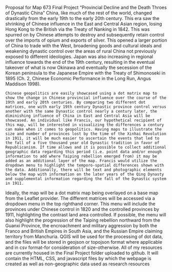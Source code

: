 Proposal for Map 673 Final Project “Provincial Decline and the Death Throes of Dynastic China”
	China, like much of the rest of the world, changed drastically from the early 19th to the early 20th century. This era saw the shrinking of Chinese influence in the East and Central Asian region, losing Hong Kong to the British via the Treaty of Nanking in 1842. This was spurred on by Chinese attempts to destroy and subsequently retain control over the imports of opium and exports of silver. This opened a larger portion of China to trade with the West, broadening goods and cultural ideals and weakening dynastic control over the areas of rural China not previously exposed to different ideologies. Japan was also increasing in regional influence towards the end of the 19th century, resulting in the eventual takeover of what is now Okinawa and eventually the secession of the Korean peninsula to the Japanese Empire with the Treaty of Shimonoseki in 1895 (Ch. 2, Chinese Economic Performance in the Long Run, Angus Maddison 1998). 

	Chinese geopolitics are easily showcased using a dot matrix map to show the change in Chinese provincial influence over the course of the 19th and early 20th centuries. By comparing two different dot matrices, one with early 19th century Dynastic province control versus another with the same Dynastic control nearly a century later, the diminishing influence of China in East and Central Asia will be showcased. An individual like Francis, our hypothetical recipient of this map, will be interested in visualizing the differences a century can make when it comes to geopolitics. Having maps to illustrate the size and number of provinces lost by the time of the Xinhai Revolution in 1911, it will be much easier to ascertain the events that led to the fall of a five thousand year old Dynastic tradition in favor of Republicanism. If time allows and it is possible to collect additional geographic data regarding this period (i.e. point data and/or enough information to add where Taiping rebellion emerged from) it may be added as an additional layer of the map. Francis would utilize the dropdown menu to highlight the temporo-spatial differences shown with the data. Additionally, there will be text and photographic elements below the map with information on the later years of the Qing Dynasty and supplemental information regarding the fall of the Dynastic system in 1911.
	
  Ideally, the map will be a dot matrix map being overlayed on a base map from the Leaflet provider. The different matrices will be accessed via a dropdown menu in the top righthand corner. This menu will include the provinces under Chinese control in 1820 and the controlled provinces by 1911, highlighting the contrast land area controlled. If possible, the menu will also highlight the progression of the Taiping rebellion northward from the Guanxi Province, the encroachment and military aggression by both the Franco and British Empires in South Asia, and the Russian Empire claiming territory from Manchuria. QGIS will be used for the processing of dot data, and the files will be stored in geojson or topojson format where applicable and in csv format-for consideration of size-otherwise. All of my resources are currently housed in the Final Project folder uploaded to github. It will contain the HTML, CSS, and javascript files by which the webpage is created as well as non-geographic data used as research resources
